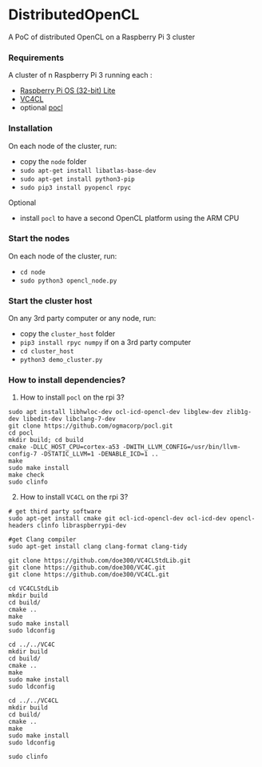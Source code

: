 # DistributedOpenCL
A PoC of distributed OpenCL on a Raspberry Pi 3 cluster

### Requirements
A cluster of n Raspberry Pi 3 running each :
- [Raspberry Pi OS (32-bit) Lite](https://www.raspberrypi.org/downloads/raspberry-pi-os/)
- [VC4CL](https://github.com/doe300/VC4CL)
- optional [pocl](https://github.com/ogmacorp/pocl)

### Installation
On each node of the cluster, run:
- copy the `node` folder
- `sudo apt-get install libatlas-base-dev`
- `sudo apt-get install python3-pip`
- `sudo pip3 install pyopencl rpyc`

Optional
- install `pocl` to have a second OpenCL platform using the ARM CPU

### Start the nodes
On each node of the cluster, run:
- `cd node`
- `sudo python3 opencl_node.py`

### Start the cluster host
On any 3rd party computer or any node, run:
- copy the `cluster_host` folder
- `pip3 install rpyc numpy` if on a 3rd party computer
- `cd cluster_host`
- `python3 demo_cluster.py`

### How to install dependencies?

 1. How to install `pocl` on the rpi 3?
 
 ````
 sudo apt install libhwloc-dev ocl-icd-opencl-dev libglew-dev zlib1g-dev libedit-dev libclang-7-dev
 git clone https://github.com/ogmacorp/pocl.git
 cd pocl
 mkdir build; cd build
 cmake -DLLC_HOST_CPU=cortex-a53 -DWITH_LLVM_CONFIG=/usr/bin/llvm-config-7 -DSTATIC_LLVM=1 -DENABLE_ICD=1 ..
 make
 sudo make install
 make check
 sudo clinfo
 ````
 
 2. How to install `VC4CL` on the rpi 3?
 
 ````
 # get third party software
 sudo apt-get install cmake git ocl-icd-opencl-dev ocl-icd-dev opencl-headers clinfo libraspberrypi-dev

 #get Clang compiler
 sudo apt-get install clang clang-format clang-tidy 

 git clone https://github.com/doe300/VC4CLStdLib.git
 git clone https://github.com/doe300/VC4C.git
 git clone https://github.com/doe300/VC4CL.git
 
 cd VC4CLStdLib
 mkdir build
 cd build/
 cmake ..
 make
 sudo make install
 sudo ldconfig
 
 cd ../../VC4C
 mkdir build
 cd build/
 cmake ..
 make
 sudo make install
 sudo ldconfig
 
 cd ../../VC4CL
 mkdir build
 cd build/
 cmake ..
 make
 sudo make install
 sudo ldconfig 
 
 sudo clinfo
 ````
